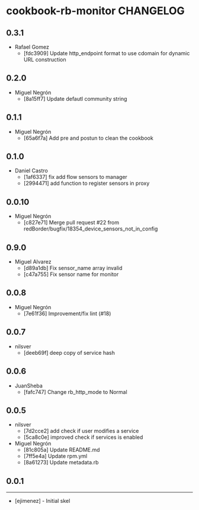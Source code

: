 cookbook-rb-monitor CHANGELOG
===============

## 0.3.1

  - Rafael Gomez
    - [fdc3909] Update http_endpoint format to use cdomain for dynamic URL construction

## 0.2.0

  - Miguel Negrón
    - [8a15ff7] Update defautl community string

## 0.1.1

  - Miguel Negrón
    - [65a6f7a] Add pre and postun to clean the cookbook

## 0.1.0

  - Daniel Castro
    - [1af6337] fix add flow sensors to manager
    - [2994471] add function to register sensors in proxy

## 0.0.10

  - Miguel Negrón
    - [c827e71] Merge pull request #22 from redBorder/bugfix/18354_device_sensors_not_in_config

## 0.9.0

  - Miguel Alvarez
    - [d89a1db] Fix sensor_name array invalid
    - [c47a755] Fix sensor name for monitor

## 0.0.8

  - Miguel Negrón
    - [7e61f36] Improvement/fix lint (#18)

## 0.0.7

  - nilsver
    - [deeb69f] deep copy of service hash

## 0.0.6

  - JuanSheba
    - [fafc747] Change rb_http_mode to Normal

## 0.0.5

  - nilsver
    - [7d2cce2] add check if user modifies a service
    - [5ca8c0e] improved check if services is enabled
  - Miguel Negrón
    - [81c805a] Update README.md
    - [7ff5e4a] Update rpm.yml
    - [8a61273] Update metadata.rb

## 0.0.1
-----
- [ejimenez] - Initial skel
